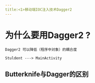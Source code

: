 ```yaml
---
title:<1>移动端IOC注入技术Dagger2
---
```

# 为什么要用Dagger2 ?
```
Dagger2 可以降低（程序中对象）的耦合度

Stuldent ---> MainActivity
```

## Butterknife与Dagger的区别



